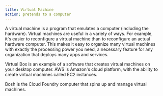 ```yaml
---
title: Virtual Machine
action: pretends to a computer
---
```


A virtual machine is a program that emulates a computer (including the hardware). Virtual machines are useful in a variety of ways. For example, it's easier to reconfigure a virtual machine than to reconfigure an actual hardware computer. This makes it easy to organize many virtual machines with exactly the processing power you need, a necessary feature for any organization that deploys many apps and services.

Virtual Box is an example of a software that creates virtual machines on your desktop computer. AWS is Amazon's cloud platform, with the ability to create virtual machines called EC2 instances.

Bosh is the Cloud Foundry computer that spins up and manage virtual machines.

